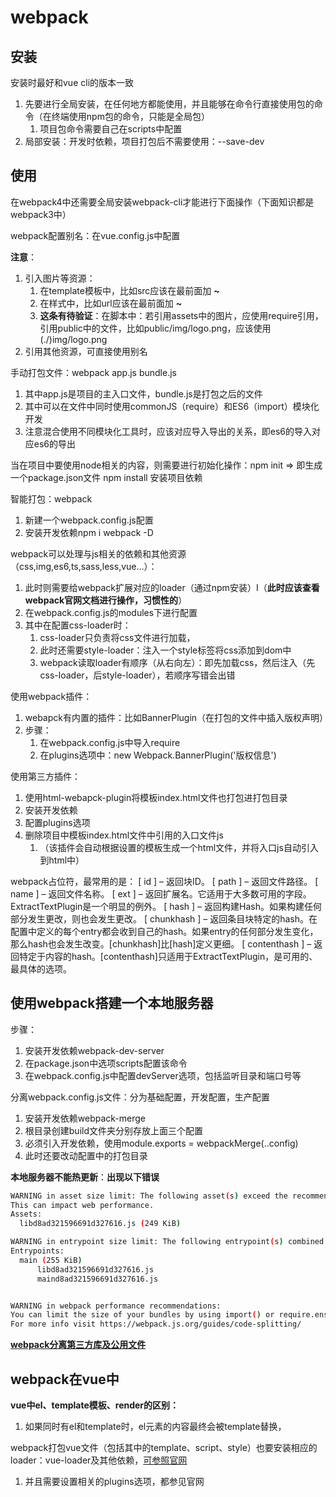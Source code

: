 # webpack

## 安装

安装时最好和vue cli的版本一致
  1. 先要进行全局安装，在任何地方都能使用，并且能够在命令行直接使用包的命令（在终端使用npm包的命令，只能是全局包）
     1. 项目包命令需要自己在scripts中配置
  2. 局部安装：开发时依赖，项目打包后不需要使用：--save-dev 

## 使用

在webpack4中还需要全局安装webpack-cli才能进行下面操作（下面知识都是webpack3中）

webpack配置别名：在vue.config.js中配置

**注意**：
  1. 引入图片等资源：
     1. 在template模板中，比如src应该在最前面加 **~**
     2. 在样式中，比如url应该在最前面加 **~**
     3. **这条有待验证**：在脚本中：若引用assets中的图片，应使用require引用，引用public中的文件，比如public/img/logo.png，应该使用(./)img/logo.png
  2. 引用其他资源，可直接使用别名
 
手动打包文件：webpack app.js bundle.js
  1. 其中app.js是项目的主入口文件，bundle.js是打包之后的文件
  2. 其中可以在文件中同时使用commonJS（require）和ES6（import）模块化开发
  3. 注意混合使用不同模块化工具时，应该对应导入导出的关系，即es6的导入对应es6的导出

当在项目中要使用node相关的内容，则需要进行初始化操作：npm init   => 即生成一个package.json文件
npm install 安装项目依赖

智能打包：webpack
  1. 新建一个webpack.config.js配置
  2. 安装开发依赖npm i webpack -D

webpack可以处理与js相关的依赖和其他资源（css,img,es6,ts,sass,less,vue...）：
  1. 此时则需要给webpack扩展对应的loader（通过npm安装）I（**此时应该查看webpack官网文档进行操作，习惯性的**）
  2. 在webpack.config.js的modules下进行配置
  3. 其中在配置css-loader时：
     1. css-loader只负责将css文件进行加载，
     2. 此时还需要style-loader：注入一个style标签将css添加到dom中
     3. webpack读取loader有顺序（从右向左）：即先加载css，然后注入（先css-loader，后style-loader），若顺序写错会出错

使用webpack插件：
  1. webapck有内置的插件：比如BannerPlugin（在打包的文件中插入版权声明）
  2. 步骤：
     1. 在webpack.config.js中导入require
     2. 在plugins选项中：new Webpack.BannerPlugin('版权信息')

使用第三方插件：
  1. 使用html-webapck-plugin将模板index.html文件也打包进打包目录
  2. 安装开发依赖
  3. 配置plugins选项
  4. 删除项目中模板index.html文件中引用的入口文件js
     1. （该插件会自动根据设置的模板生成一个html文件，并将入口js自动引入到html中）

webpack占位符，最常用的是：
    [ id ] – 返回块ID。
    [ path ] – 返回文件路径。
    [ name ] – 返回文件名称。
    [ ext ] – 返回扩展名。它适用于大多数可用的字段。ExtractTextPlugin是一个明显的例外。
    [ hash ] – 返回构建Hash。如果构建任何部分发生更改，则也会发生更改。
    [ chunkhash ] – 返回条目块特定的hash。在配置中定义的每个entry都会收到自己的hash。如果entry的任何部分发生变化，那么hash也会发生改变。[chunkhash]比[hash]定义更细。
    [ contenthash ] – 返回特定于内容的hash。[contenthash]只适用于ExtractTextPlugin，是可用的、最具体的选项。

## 使用webpack搭建一个本地服务器

步骤：
  1. 安装开发依赖webpack-dev-server
  2. 在package.json中选项scripts配置该命令
  3. 在webpack.config.js中配置devServer选项，包括监听目录和端口号等

分离webpack.config.js文件：分为基础配置，开发配置，生产配置
  1. 安装开发依赖webpack-merge
  2. 根目录创建build文件夹分别存放上面三个配置
  3. 必须引入开发依赖，使用module.exports = webpackMerge(..config)
  4. 此时还要改动配置中的打包目录

**本地服务器不能热更新**：**出现以下错误**
```bash
WARNING in asset size limit: The following asset(s) exceed the recommended size limit (244 KiB).
This can impact web performance.
Assets:
  libd8ad321596691d327616.js (249 KiB)

WARNING in entrypoint size limit: The following entrypoint(s) combined asset size exceeds the recommended limit (244 KiB). This can impact web performance.
Entrypoints:
  main (255 KiB)
      libd8ad321596691d327616.js
      maind8ad321596691d327616.js


WARNING in webpack performance recommendations: 
You can limit the size of your bundles by using import() or require.ensure to lazy load some parts of your application.
For more info visit https://webpack.js.org/guides/code-splitting/
```

**[webpack分离第三方库及公用文件](https://yi-jy.com/2018/06/09/webpack-split-chunks/)**

## webpack在vue中

**vue中el、template模板、render的区别：**
  1. 如果同时有el和template时，el元素的内容最终会被template替换，

webpack打包vue文件（包括其中的template、script、style）也要安装相应的loader：vue-loader及其他依赖，[可参照官网](https://vue-loader.vuejs.org/zh/guide/#%E6%89%8B%E5%8A%A8%E8%AE%BE%E7%BD%AE)
  1. 并且需要设置相关的plugins选项，都参见官网





